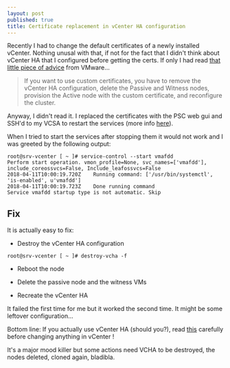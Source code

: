 ```yaml
---
layout: post
published: true
title: Certificate replacement in vCenter HA configuration
---
```

Recently I had to change the default certificates of a newly installed vCenter. Nothing unusal with that, if not for the fact that I didn't think about vCenter HA that I configured before getting the certs. If only I had read [that little piece of advice](https://docs.vmware.com/en/VMware-vSphere/6.5/com.vmware.vsphere.avail.doc/GUID-CDC20BD4-E0CE-45D9-B73B-9AA795DA5FDD.html) from VMware...

> If you want to use custom certificates, you have to remove the vCenter HA configuration, delete the Passive and Witness nodes, provision the Active node with the custom certificate, and reconfigure the cluster.

Anyway, I didn't read it. I replaced the certificates with the PSC web gui and SSH'd to my VCSA to restart the services (more info [here](https://docs.vmware.com/en/VMware-vSphere/6.5/com.vmware.psc.doc/GUID-15A4FD99-37E2-41E5-8A35-247B8FDB019D.html)).

When I tried to start the services after stopping them it would not work and I was greeted by the following output:

```
root@srv-vcenter [ ~ ]# service-control --start vmafdd
Perform start operation. vmon_profile=None, svc_names=['vmafdd'], include_coreossvcs=False, Include_leafossvcs=False
2018-04-11T10:00:19.720Z	Running command: ['/usr/bin/systemctl', 'is-enabled', u'vmafdd']
2018-04-11T10:00:19.723Z	Done running command
Service vmafdd startup type is not automatic. Skip
```

## Fix

It is actually easy to fix:

- Destroy the vCenter HA configuration

```
root@srv-vcenter [ ~ ]# destroy-vcha -f
```

- Reboot the node

- Delete the passive node and the witness VMs

- Recreate the vCenter HA

It failed the first time for me but it worked the second time. It might be some leftover configuration...

Bottom line: If you actually use vCenter HA (should you?), read [this](https://docs.vmware.com/en/VMware-vSphere/6.5/com.vmware.vsphere.avail.doc/GUID-DB14327B-B7A3-4FE4-9E49-C5B1F57F5454.html) carefully before changing anything in vCenter !

It's a major mood killer but some actions need VCHA to be destroyed, the nodes deleted, cloned again, bladibla. 